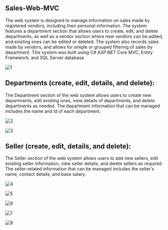## Sales-Web-MVC

The web system is designed to manage information on sales made by registered vendors, including their personal information. The system features a department section that allows users to create, edit, and delete departments, as well as a vendor section where new vendors can be added, and existing ones can be edited or deleted. The system also records sales made by vendors, and allows for simple or grouped filtering of sales by department. This system was built using C# ASP.NET Core MVC, Entity Framework, and SQL Server database.

![1](https://user-images.githubusercontent.com/87620471/236296972-d94c5da4-d24a-4c28-90db-ba26124cde31.png)

## Departments (create, edit, details, and delete):

The Department section of the web system allows users to create new departments, edit existing ones, view details of departments, and delete departments as needed. The department information that can be managed includes the name and Id of each department.

![2](https://user-images.githubusercontent.com/87620471/236297464-6db70d28-fd94-46cd-a1c6-69a9738fb4ca.png)

![3](https://user-images.githubusercontent.com/87620471/236297508-2542cff3-2e9a-4222-9172-7842ee69fbb9.png)

## Seller (create, edit, details, and delete): 

The Seller section of the web system allows users to add new sellers, edit existing seller information, view seller details, and delete sellers as required. The seller-related information that can be managed includes the seller's name, contact details, and base salary.

![4](https://user-images.githubusercontent.com/87620471/236297756-59ee6332-2179-4928-9595-66e0c0f7b1fd.png)

![5](https://user-images.githubusercontent.com/87620471/236297781-1e407e5e-6c9e-464c-9155-232d0e616493.png)

![6](https://user-images.githubusercontent.com/87620471/236297801-f53279e4-40de-4bf7-8979-d52a4e922fb0.png)

![7](https://user-images.githubusercontent.com/87620471/236297822-1745af5c-a26c-456b-9a7a-115eb41824d8.png)

![8](https://user-images.githubusercontent.com/87620471/236297837-eb14ad7f-f0db-4e23-9d40-98e49a5aa151.png)
